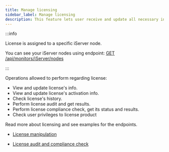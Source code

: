 ```yaml
---
title: Manage licensing
sidebar_label: Manage licensing
description: This feature lets user receive and update all necessary information about the licenses.
---
```


<Available since="2021 Update 9" />

:::info

License is assigned to a specific iServer node.

You can see your iServer nodes using endpoint: [GET /api/monitors/iServer/nodes](https://demo.microstrategy.com/MicroStrategyLibrary/api-docs/index.html?visibility=all#/Monitors/getClusterNodes)

:::

Operations allowed to perform regarding license:

- View and update license's info.
- View and update license's activation info.
- Check license's history.
- Perform license audit and get results.
- Perform license compliance check, get its status and results.
- Check user privileges to license product

Read more about licensing and see examples for the endpoints.

- [License manipulation](./license-manipulation.md)

- [License audit and compliance check](./license-audit-compliance.md)
